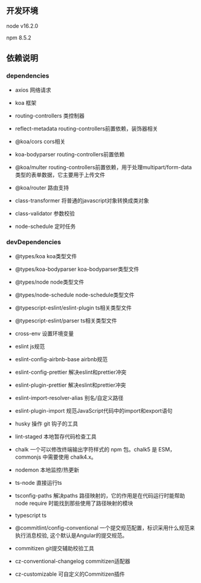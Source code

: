 ## 开发环境

node v16.2.0

npm 8.5.2

## 依赖说明

### dependencies

* axios
网络请求

* koa
框架

* routing-controllers
类控制器

* reflect-metadata
routing-controllers前置依赖，装饰器相关

* @koa/cors
cors相关

* koa-bodyparser
routing-controllers前置依赖

* @koa/multer
routing-controllers前置依赖，用于处理multipart/form-data 类型的表单数据，它主要用于上传文件

* @koa/router
路由支持

* class-transformer
将普通的javascript对象转换成类对象

* class-validator
参数校验

* node-schedule
定时任务

### devDependencies

* @types/koa
koa类型文件

* @types/koa-bodyparser
koa-bodyparser类型文件

* @types/node
node类型文件

* @types/node-schedule
node-schedule类型文件

* @typescript-eslint/eslint-plugin
ts相关类型文件

* @typescript-eslint/parser
ts相关类型文件

* cross-env
设置环境变量

* eslint
js规范

* eslint-config-airbnb-base
airbnb规范

* eslint-config-prettier
解决eslint和prettier冲突

* eslint-plugin-prettier
解决eslint和prettier冲突

* eslint-import-resolver-alias
别名/自定义路径

* eslint-plugin-import
规范JavaScript代码中的import和export语句

* husky
操作 git 钩子的工具

* lint-staged
本地暂存代码检查工具

* chalk
一个可以修改终端输出字符样式的 npm 包。chalk5 是 ESM，commonjs 中需要使用 chalk4.x。

* nodemon
本地监控/热更新

* ts-node
直接运行ts

* tsconfig-paths
解决paths 路径映射的，它的作用是在代码运行时能帮助node require 时能找到那些使用了路径映射的模块

* typescript
ts

* @commitlint/config-conventional
一个提交规范配置，标识采用什么规范来执行消息校验, 这个默认是Angular的提交规范。

* commitizen
git提交辅助校验工具

* cz-conventional-changelog
commitizen适配器

* cz-customizable
可自定义的Commitizen插件
